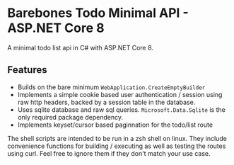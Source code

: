 # Barebones Todo Minimal API - ASP.NET Core 8

A minimal todo list api in C# with ASP.NET Core 8. 

## Features
+ Builds on the bare minimum `WebApplication.CreateEmptyBuilder`
+ Implements a simple cookie based user authentication / session using raw http
headers, backed by a session table in the database.
+ Uses sqlite database and raw sql queries. `Microsoft.Data.Sqlite` is the only
required package dependency.
+ Implements keyset/cursor based paginnation for the todo/list route 

The shell scripts are intended to be run in a zsh shell on linux. They include
convenience functions for building / executing as well as testing the routes
using curl. Feel free to ignore them if they don't match your use case.
